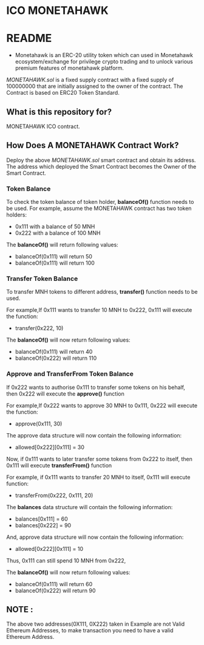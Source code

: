 
# ICO MONETAHAWK
# README
* Monetahawk is an ERC-20 utility token which can used in Monetahawk ecosystem/exchange for privilege crypto trading and to unlock various premium features of monetahawk platform.

*MONETAHAWK.sol* is a fixed supply contract with a fixed supply of 100000000 that are initially assigned to the owner of the contract.
The Contract is based on ERC20 Token Standard.

## What is this repository for?
MONETAHAWK ICO contract.

## How Does A MONETAHAWK Contract Work?

Deploy the above *MONETAHAWK.sol* smart contract and obtain its address.
The address which deployed the Smart Contract becomes the Owner of the Smart Contract.

### Token Balance
To check the token balance of token holder, **balanceOf()** function needs to be used.
For example, assume the MONETAHAWK contract has two token holders:
* 0x111 with a balance of 50 MNH
* 0x222 with a balance of 100 MNH

The **balanceOf()** will return following values:
* balanceOf(0x111) will return 50
* balanceOf(0x111) will return 100


### Transfer Token Balance
To transfer MNH tokens to different address, **transfer()** function needs to be used.

For example,If 0x111 wants to transfer 10 MNH to 0x222,
0x111 will execute the function:
* transfer(0x222, 10)

The **balanceOf()** will now return following values:
* balanceOf(0x111) will return 40
* balanceOf(0x222) will return 110

### Approve and TransferFrom Token Balance
If 0x222 wants to authorise 0x111 to transfer some tokens on his behalf, then 0x222 will  execute the **approve()** function

For example,If 0x222 wants to approve 30 MNH to 0x111,
0x222 will execute the function:
* approve(0x111, 30)

The approve data structure will now contain the following information:
* allowed[0x222][0x111] = 30
	
Now, if 0x111 wants to later transfer some tokens from 0x222 to itself, then 0x111 will execute **transferFrom()** function

For example, if 0x111 wants to transfer 20 MNH to itself,
0x111 will execute function:
* transferFrom(0x222, 0x111, 20)
 
The **balances** data structure will contain the following information:
* balances[0x111] = 60
* balances[0x222] = 90

And, approve data structure will now contain the following information:
* allowed[0x222][0x111] = 10

Thus, 0x111 can still spend 10 MNH from 0x222,

The **balanceOf()** will now return following values:
* balanceOf(0x111) will return 60
* balanceOf(0x222) will return 90

## NOTE : 
The above two addresses(0X111, 0X222) taken in Example are not Valid Ethereum Addresses, to make transaction you need to have a valid Ethereum Address.